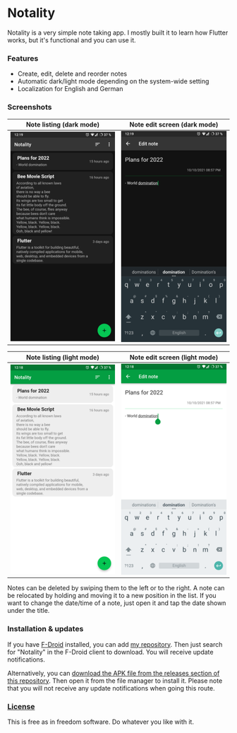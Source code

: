 # Notality
Notality is a very simple note taking app. I mostly built it to learn how Flutter works, but it's functional and you can use it.

### Features
* Create, edit, delete and reorder notes
* Automatic dark/light mode depending on the system-wide setting
* Localization for English and German

### Screenshots
|                 Note listing (dark mode)                  |               Note edit screen  (dark mode)                |
| :-------------------------------------------------------: | :--------------------------------------------------------: |
| ![Note listing](.github/screenshots/d-listing.png?raw=true) | ![Mobile Menu](.github/screenshots/d-edit.png?raw=true) |

|                 Note listing (light mode)                  |               Note edit screen  (light mode)                |
| :-------------------------------------------------------: | :--------------------------------------------------------: |
| ![Note listing](.github/screenshots/l-listing.png?raw=true) | ![Mobile Menu](.github/screenshots/l-edit.png?raw=true) |

Notes can be deleted by swiping them to the left or to the right. A note can be relocated by holding and moving it to a new position in the list.
If you want to change the date/time of a note, just open it and tap the date shown under the title.

### Installation & updates
If you have [F-Droid](https://f-droid.org/) installed, you can add [my repository](https://github.com/xarantolus/fdroid). Then just search for "Notality" in the F-Droid client to download. You will receive update notifications.

Alternatively, you can [download the APK file from the releases section of this repository](https://github.com/xarantolus/notality/releases/latest). Then open it from the file manager to install it. Please note that you will not receive any update notifications when going this route.


### [License](LICENSE)
This is free as in freedom software. Do whatever you like with it.
